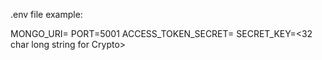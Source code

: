 .env file example:

MONGO_URI=<Mongo db uri>
PORT=5001
ACCESS_TOKEN_SECRET=<secret token for JWT>
SECRET_KEY=<32 char long string for Crypto>
